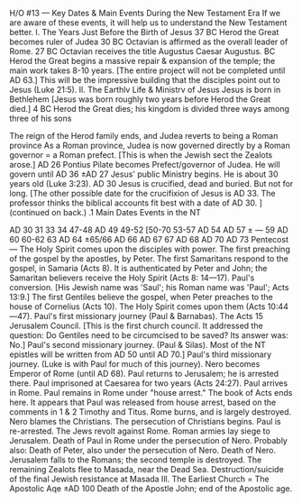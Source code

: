 H/O #13 — Key Dates & Main Events During the New Testament Era
If we are aware of these events, it will help us to understand the New Testament better.
l. The Years Just Before the Birth of Jesus
37 BC Herod the Great becomes ruler of Judea
30 BC Octavian is affirmed as the overall leader of Rome.
	27 BC Octavian receives the title Augustus 	Caesar Augustus.
 BC Herod the Great begins a massive repair & expansion of the temple; the main work takes 8-10 years. [The entire project will not be completed until AD 63.]
This will be the impressive building that the disciples point out to Jesus (Luke 21:5).
Il. The Earthlv Life & Ministrv of Jesus
 Jesus is born in Bethlehem
[Jesus was born roughly two years before Herod the Great died.]
	4 BC	Herod the Great dies; his kingdom is divided three ways among three of his sons

 The reign of the Herod family ends, and Judea reverts to being a Roman province  As a Roman province, Judea is now governed directly by a Roman governor = a Roman prefect.
[This is when the Jewish sect the Zealots arose.]
	AD 26	Pontius Pilate becomes Prefect/governor of Judea. He will govern until AD 36
±AD 27 Jesus' public Ministry begins. He is about 30 years old (Luke 3:23).
AD 30 Jesus is crucified, dead and buried. But not for long.
[The other possible date for the crucifixion of Jesus is AD 33.
The professor thinks the biblical accounts fit best with a date of AD 30. ]
(continued on back.)
	.1	Main Dates Events in the NT

AD 30
  	 	  31
 	  33
  	 	  34
47-48 AD 49
49-52 [50-70
53-57
AD 54
AD 57
± — 59
AD 60
60-62
  	 	  63
AD 64
±65/66
AD 66
AD 67
  	 	  67
AD 68
AD 70
AD 73	Pentecost — The Holy Spirit comes upon the disciples with power. The first preaching of the gospel by the apostles, by Peter.
The first Samaritans respond to the gospel, in Samaria (Acts 8). It is authenticated by Peter and John; the Samaritan believers receive the Holy Spirit (Acts 8: 14—17).
Paul's conversion.
[His Jewish name was 'Saul'; his Roman name was 'Paul'; Acts 13:9.]
The first Gentiles believe the gospel, when Peter preaches to the house of Cornelius (Acts 10). The Holy Spirit comes upon them (Acts 10:44—47).
Paul's first missionary journey (Paul & Barnabas).
The Acts 15 Jerusalem Council. [This is the first church council. It addressed the question: Do Gentiles need to be circumcised to be saved? Its answer was: No.]
Paul's second missionary journey. (Paul & Silas).
Most of the NT epistles will be written from AD 50 until AD 70.]
Paul's third missionary journey. (Luke is with Paul for much of this journey).
Nero becomes Emperor of Rome (until AD 68).
Paul returns to Jerusalem; he is arrested there.
Paul imprisoned at Caesarea for two years (Acts 24:27).
Paul arrives in Rome.
Paul remains in Rome under "house arrest." The book of Acts ends here.
It appears that Paul was released from house arrest, based on the comments in 1 & 2 Timothy and Titus.
Rome burns, and is largely destroyed. Nero blames the Christians. The persecution of Christians begins.
Paul is re-arrested.
The Jews revolt against Rome.
Roman armies lay siege to Jerusalem.
Death of Paul in Rome under the persecution of Nero.
Probably also: Death of Peter, also under the persecution of Nero.
Death of Nero.
Jerusalem falls to the Romans; the second temple is destroyed. The remaining Zealots flee to Masada, near the Dead Sea.
Destruction/suicide of the final Jewish resistance at Masada
Ill. The Earliest Church = The Apostolic Aqe
±AD 100 Death of the Apostle John; end of the Apostolic age.
